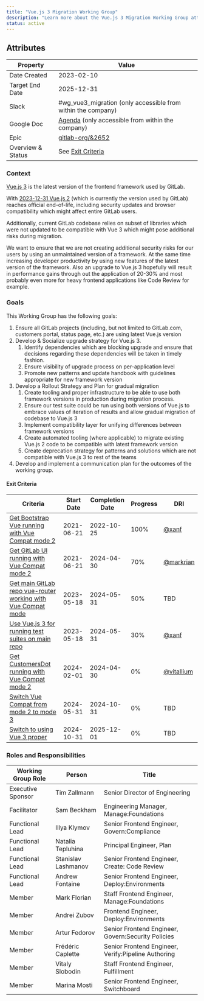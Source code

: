 ```yaml
---
title: "Vue.js 3 Migration Working Group"
description: "Learn more about the Vue.js 3 Migration Working Group attributes, goals, roles and responsibilities."
status: active
---
```


## Attributes

| Property          | Value                                                                                                                                |
| ----------------- | ------------------------------------------------------------------------------------------------------------------------------------ |
| Date Created      | 2023-02-10                                                                                                                           |
| Target End Date   | 2025-12-31                                                                                                                           |
| Slack             | #wg_vue3_migration (only accessible from within the company)                                                                         |
| Google Doc        | [Agenda](https://docs.google.com/document/d/1Ad8mbz5HzMsBI2sR6DgQ34afOn1L1OJy5m_RrrpXaqE) (only accessible from within the company)  |
| Epic              | [gitlab-org/&2652](https://gitlab.com/groups/gitlab-org/-/epics/6252)                                                                |
| Overview & Status | See [Exit Criteria](#exit-criteria)                                                                                                  |

### Context

[Vue.js 3](https://vuejs.org) is the latest version of the frontend framework used by GitLab.

With [2023-12-31 Vue.js 2](https://v2.vuejs.org/lts/) (which is currently the version used by GitLab) reaches official end-of-life, including security updates and browser compatibility which might affect entire GitLab users.

Additionally, current GitLab codebase relies on subset of libraries which were not updated to be compatible with Vue 3 which might pose additional risks during migration.

We want to ensure that we are not creating additional security risks for our users by using an unmaintained version of a framework. At the same time increasing developer productivity by using new features of the latest version of the framework. Also an upgrade to Vue.js 3 hopefully will result in performance gains through out the application of 20-30% and most probably even more for heavy frontend applications like Code Review for example.

### Goals

This Working Group has the following goals:

1. Ensure all GitLab projects (including, but not limited to GitLab.com, customers portal, status page, etc.) are using latest Vue.js version
1. Develop & Socialize upgrade strategy for Vue.js 3.
   1. Identify dependencies which are blocking upgrade and ensure that decisions regarding these dependencies will be taken in timely fashion.
   1. Ensure visibility of upgrade process on per-application level
   1. Promote new patterns and update handbook with guidelines appropriate for new framework version
1. Develop a Rollout Strategy and Plan for gradual migration
   1. Create tooling and proper infrastructure to be able to use both framework versions in production during migration process.
   1. Ensure our test suite could be run using both versions of Vue.js to embrace values of iteration of results and allow gradual migration of codebase to Vue.js 3
   1. Implement compatibility layer for unifying differences between framework versions
   1. Create automated tooling (where applicable) to migrate existing Vue.js 2 code to be compatible with latest framework version
   1. Create deprecation strategy for patterns and solutions which are not compatible with Vue.js 3 to rest of the teams
1. Develop and implement a communication plan for the outcomes of the working group.

#### Exit Criteria

| Criteria                                                                                                  | Start Date | Completion Date | Progress | DRI                                        |
| --------------------------------------------------------------------------------------------------------- | ---------- | --------------- | -------- | ------------------------------------------ |
| [Get Bootstrap Vue running with Vue Compat mode 2](https://gitlab.com/groups/gitlab-org/-/epics/12385)    | 2021-06-21 | 2022-10-25      | 100%     | [@xanf](https://gitlab.com/xanf)           |
| [Get GitLab UI running with Vue Compat mode 2](https://gitlab.com/groups/gitlab-org/-/epics/12386)        | 2021-06-21 | 2024-04-30      | 70%      | [@markrian](https://gitlab.com/markrian)   |
| [Get main GitLab repo vue-router working with Vue Compat mode](https://gitlab.com/groups/gitlab-org/-/epics/10046) | 2023-05-18 | 2024-05-31      | 50%       | TBD                                        |
| [Use Vue.js 3 for running test suites on main repo](https://gitlab.com/groups/gitlab-org/-/epics/9862)    | 2023-05-18 | 2024-05-31      | 30%      | [@xanf](https://gitlab.com/xanf)           |
| [Get CustomersDot running with Vue Compat mode 2](https://gitlab.com/groups/gitlab-org/-/epics/12388)     | 2024-02-01 | 2024-04-30      | 0%       | [@vitallium](https://gitlab.com/vitallium) |                                    |
| [Switch Vue Compat from mode 2 to mode 3](https://gitlab.com/groups/gitlab-org/-/epics/12389)             | 2024-05-31 | 2024-10-31      | 0%       | TBD                                        |
| [Switch to using Vue 3 proper](https://gitlab.com/groups/gitlab-org/-/epics/12390)                        | 2024-10-31 | 2025-12-01      | 0%       | TBD                                        |

### Roles and Responsibilities

| Working Group Role | Person              | Title                                               |
| ------------------ | ------------------- | --------------------------------------------------- |
| Executive Sponsor  | Tim Zallmann        | Senior Director of Engineering                      |
| Facilitator        | Sam Beckham         | Engineering Manager, Manage:Foundations             |
| Functional Lead    | Illya Klymov        | Senior Frontend Engineer, Govern:Compliance         |
| Functional Lead    | Natalia Tepluhina   | Principal Engineer, Plan                            |
| Functional Lead    | Stanislav Lashmanov | Senior Frontend Engineer, Create: Code Review       |
| Functional Lead    | Andrew Fontaine     | Senior Frontend Engineer, Deploy:Environments       |
| Member             | Mark Florian        | Staff Frontend Engineer, Manage:Foundations         |
| Member             | Andrei Zubov        | Frontend Engineer, Deploy:Environments              |
| Member             | Artur Fedorov       | Senior Frontend Engineer, Govern:Security Policies  |
| Member             | Frédéric Caplette   | Senior Frontend Engineer, Verify:Pipeline Authoring |
| Member             | Vitaly Slobodin     | Staff Frontend Engineer, Fulfillment                |
| Member             | Marina Mosti        | Senior Frontend Engineer, Switchboard               |
